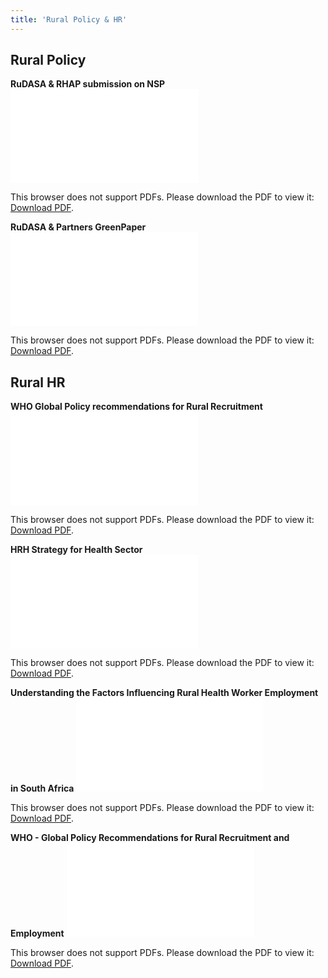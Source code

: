 ```yaml
---
title: 'Rural Policy & HR'
---
```

## Rural Policy
**RuDASA & RHAP submission on NSP**
<object data="/pdfs/rural-policy-hr/RUDASA_RHAP-submission-on-NSP-Draft-Zero_13-September-20111 (1).pdf" type="application/pdf" width="100%" height="800px">
    <embed src="/pdfs/rural-policy-hr/RUDASA_RHAP-submission-on-NSP-Draft-Zero_13-September-20111 (1).pdf">
        <p>This browser does not support PDFs. Please download the PDF to view it: <a href="/pdfs/rural-policy-hr/RUDASA_RHAP-submission-on-NSP-Draft-Zero_13-September-20111 (1).pdf">Download PDF</a>.</p>
    </embed>
</object>

**RuDASA & Partners GreenPaper**
<object data="/pdfs/rural-policy-hr/NHI_GreenPaper-RuDASA and partners_11 December 2011.pdf" type="application/pdf" width="100%" height="800px">
    <embed src="/pdfs/rural-policy-hr/NHI_GreenPaper-RuDASA and partners_11 December 2011.pdf">
        <p>This browser does not support PDFs. Please download the PDF to view it: <a href="/pdfs/rural-policy-hr/NHI_GreenPaper-RuDASA and partners_11 December 2011.pdf">Download PDF</a>.</p>
    </embed>
</object>

## Rural HR
**WHO Global Policy recommendations for Rural Recruitment**
<object data="/pdfs/rural-policy-hr/WHOGlobalPolicyRecommendationsruralrecruitmentandrete.pdf" type="application/pdf" width="100%" height="800px">
    <embed src="/pdfs/rural-policy-hr/WHOGlobalPolicyRecommendationsruralrecruitmentandrete.pdf">
        <p>This browser does not support PDFs. Please download the PDF to view it: <a href="/pdfs/rural-policy-hr/WHOGlobalPolicyRecommendationsruralrecruitmentandrete.pdf">Download PDF</a>.</p>
    </embed>
</object>

**HRH Strategy for Health Sector**
<object data="/pdfs/rural-policy-hr/hrh for sa - strategy for health sector 2012-2017.pdf" type="application/pdf" width="100%" height="800px">
    <embed src="/pdfs/rural-policy-hr/hrh for sa - strategy for health sector 2012-2017.pdf">
        <p>This browser does not support PDFs. Please download the PDF to view it: <a href="/pdfs/rural-policy-hr/hrh for sa - strategy for health sector 2012-2017.pdf">Download PDF</a>.</p>
    </embed>
</object>

**Understanding the Factors Influencing Rural Health Worker Employment in South Africa**
<object data="/pdfs/rural-policy-hr/UnderstandingthefactorsinfluencinghealthworkeremploymentdecisionsinSouthAfrica.pdf" type="application/pdf" width="700px" height="700px">
    <embed src="/pdfs/rural-policy-hr/UnderstandingthefactorsinfluencinghealthworkeremploymentdecisionsinSouthAfrica.pdf">
        <p>This browser does not support PDFs. Please download the PDF to view it: <a href="/pdfs/rural-policy-hr/UnderstandingthefactorsinfluencinghealthworkeremploymentdecisionsinSouthAfrica.pdf">Download PDF</a>.</p>
    </embed>
</object>

**WHO - Global Policy Recommendations for Rural Recruitment and Employment**
<object data="/pdfs/rural-policy-hr/WHOGlobalPolicyRecommendationsruralrecruitmentandrete.pdf" type="application/pdf" width="700px" height="700px">
    <embed src="/pdfs/rural-policy-hr/WHOGlobalPolicyRecommendationsruralrecruitmentandrete.pdf">
        <p>This browser does not support PDFs. Please download the PDF to view it: <a href="/pdfs/rural-policy-hr/WHOGlobalPolicyRecommendationsruralrecruitmentandrete.pdf">Download PDF</a>.</p>
    </embed>
</object>

<!--
    This is a comment and is not displayed on the website. Do not alter this text between arrows (->).
    To change the content in this file, simply retype/ copy+paste any text above, as you would in a normal text file/ word document.

    Do not change the "title:" title, or the ---. Only change the text inside '' for that section.

    The hashtag ( # ) symbols followed by a space and then text show a heading. The more #s you have, the smaller/"less important" the heading. You can add up to 6 # but we suggest max 4 #. make sure each heading is on a separate line.

    The text surrounded by double  stars ( ** ) with no spaces shows bold text. 
    
    PDF of a resorce page:

    <object data="/pdfs/[FILE PATH TO YOUR PDF]" type="application/pdf" width="100%" height="800px">
        <embed src="/pdfs/[FILE PATH TO YOUR PDF]">
            <p>This browser does not support PDFs. Please download the PDF to view it: <a href="/pdfs/[FILE PATH TO YOUR PDF]">Download PDF</a>.</p>
        </embed>
    </object> 

    Please refer to the "HOW TO USE" or "HOW TO USE SHORT" files for more information.
 -->
